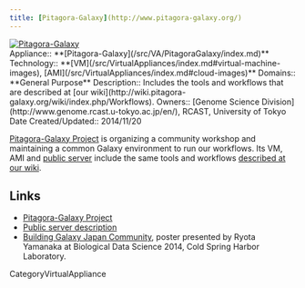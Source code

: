 ```yaml
---
title: [Pitagora-Galaxy](http://www.pitagora-galaxy.org/)
---
```

<div class='center'>
<a href='http://www.pitagora-galaxy.org/'><img src='/PublicGalaxyServers/Pitagora.png' alt='Pitagora-Galaxy' /></a>
</div>





<div class='dictbox'>
 Appliance:: **[Pitagora-Galaxy](/src/VA/PitagoraGalaxy/index.md)**
 Technology:: **[VM](/src/VirtualAppliances/index.md#virtual-machine-images), [AMI](/src/VirtualAppliances/index.md#cloud-images)**
 Domains:: **General Purpose** 
 Description:: Includes the tools and workflows that are described at [our wiki](http://wiki.pitagora-galaxy.org/wiki/index.php/Workflows).
 Owners:: [Genome Science Division](http://www.genome.rcast.u-tokyo.ac.jp/en/), RCAST, University of Tokyo
 Date Created/Updated:: 2014/11/20
</div>

[Pitagora-Galaxy Project](http://www.pitagora-galaxy.org/) is organizing a community workshop and maintaining a common Galaxy environment to run our workflows. Its VM, AMI and [public server](http://try.pitagora-galaxy.org/galaxy/) include the same tools and workflows [described at our wiki](http://wiki.pitagora-galaxy.org/wiki/index.php/Workflows).

## Links

* [Pitagora-Galaxy Project](http://www.pitagora-galaxy.org/about_en)
* [Public server description](/src/PublicGalaxyServers/index.md#pitagora-galaxy)
* [Building Galaxy Japan Community](ATTACHMENT_URLDocuments/Posters/2014PitagoraYanamaka.pdf), poster presented by Ryota	Yamanaka at Biological Data Science 2014, Cold Spring Harbor Laboratory.

CategoryVirtualAppliance
